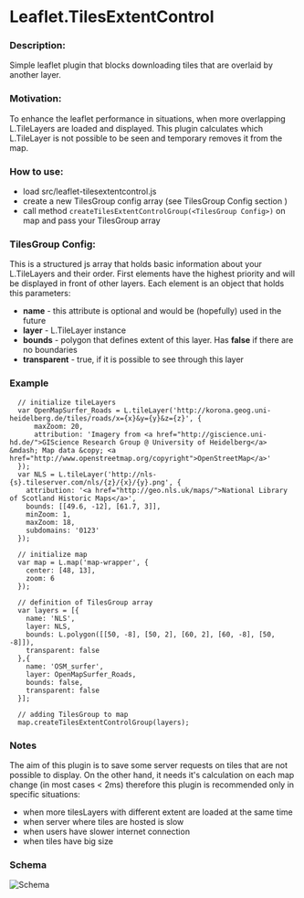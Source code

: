 # Leaflet.TilesExtentControl

### Description:

Simple leaflet plugin that blocks downloading tiles that are overlaid by another layer.

### Motivation:

To enhance the leaflet performance in situations, when more overlapping L.TileLayers are loaded and displayed. This plugin calculates which L.TileLayer is not possible to be seen and temporary removes it from the map.

### How to use:

* load src/leaflet-tilesextentcontrol.js
* create a new TilesGroup config array (see TilesGroup Config section )
* call method `createTilesExtentControlGroup(<TilesGroup Config>)` on map and pass your TilesGroup array

### TilesGroup Config:

This is a structured js array that holds basic information about your L.TileLayers and their order. First elements have the highest priority and will be displayed in front of other layers. Each element is an object that holds this parameters:

* **name** - this attribute is optional and would be (hopefully) used in the future
* **layer** - L.TileLayer instance
* **bounds** - polygon that defines extent of this layer. Has **false** if there are no boundaries
* **transparent** - true, if it is possible to see through this layer

### Example

```
  // initialize tileLayers
  var OpenMapSurfer_Roads = L.tileLayer('http://korona.geog.uni-heidelberg.de/tiles/roads/x={x}&y={y}&z={z}', {  
      maxZoom: 20,
      attribution: 'Imagery from <a href="http://giscience.uni-hd.de/">GIScience Research Group @ University of Heidelberg</a> &mdash; Map data &copy; <a href="http://www.openstreetmap.org/copyright">OpenStreetMap</a>'
  });
  var NLS = L.tileLayer('http://nls-{s}.tileserver.com/nls/{z}/{x}/{y}.png', {
  	attribution: '<a href="http://geo.nls.uk/maps/">National Library of Scotland Historic Maps</a>',
  	bounds: [[49.6, -12], [61.7, 3]],
  	minZoom: 1,
  	maxZoom: 18,
  	subdomains: '0123'
  });

  // initialize map
  var map = L.map('map-wrapper', {
    center: [48, 13],
    zoom: 6
  });

  // definition of TilesGroup array
  var layers = [{
    name: 'NLS',
    layer: NLS,
    bounds: L.polygon([[50, -8], [50, 2], [60, 2], [60, -8], [50, -8]]),
    transparent: false
  },{
    name: 'OSM_surfer',
    layer: OpenMapSurfer_Roads,
    bounds: false,
    transparent: false
  }];

  // adding TilesGroup to map
  map.createTilesExtentControlGroup(layers);
```

### Notes

The aim of this plugin is to save some server requests on tiles that are not possible to display. On the other hand, it needs it's calculation on each map change (in most cases < 2ms) therefore this plugin is recommended only in specific situations:

* when more tilesLayers with different extent are loaded at the same time
* when server where tiles are hosted is slow
* when users have slower internet connection
* when tiles have big size

### Schema

![Schema](schema.png 'Schema')
